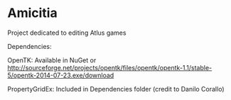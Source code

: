 # Amicitia
Project dedicated to editing Atlus games

Dependencies:

OpenTK: Available in NuGet or http://sourceforge.net/projects/opentk/files/opentk/opentk-1.1/stable-5/opentk-2014-07-23.exe/download

PropertyGridEx: Included in Dependencies folder (credit to Danilo Corallo)
